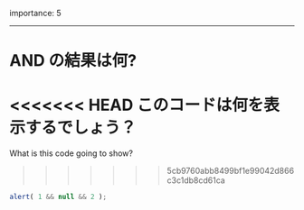 importance: 5

---

# AND の結果は何?

<<<<<<< HEAD
このコードは何を表示するでしょう？
=======
What is this code going to show?
>>>>>>> 5cb9760abb8499bf1e99042d866c3c1db8cd61ca

```js
alert( 1 && null && 2 );
```

